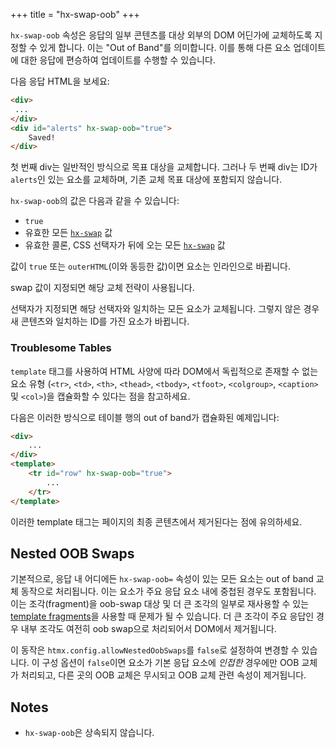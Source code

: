 +++
title = "hx-swap-oob"
+++

`hx-swap-oob` 속성은 응답의 일부 콘텐츠를 대상 외부의 DOM 어딘가에 교체하도록 지정할 수 있게 합니다. 
이는 "Out of Band"를 의미합니다. 이를 통해 다른 요소 업데이트에 대한 응답에 편승하여 업데이트를 수행할 수 있습니다.

다음 응답 HTML을 보세요:

```html
<div>
 ...
</div>
<div id="alerts" hx-swap-oob="true">
    Saved!
</div>

```

첫 번째 div는 일반적인 방식으로 목표 대상을 교체합니다. 그러나 두 번째 div는 ID가 `alerts`인 있는 요소를 교체하며, 기존 교체 목표 대상에 포함되지 않습니다.

`hx-swap-oob`의 값은 다음과 같을 수 있습니다:

* `true`
* 유효한 모든 [`hx-swap`](@/attributes/hx-swap.md) 값
* 유효한 콜론, CSS 선택자가 뒤에 오는 모든 [`hx-swap`](@/attributes/hx-swap.md) 값

값이 `true` 또는 `outerHTML`(이와 동등한 값)이면 요소는 인라인으로 바뀝니다.

swap 값이 지정되면 해당 교체 전략이 사용됩니다.

선택자가 지정되면 해당 선택자와 일치하는 모든 요소가 교체됩니다. 그렇지 않은 경우 새 콘텐츠와 일치하는 ID를 가진 요소가 바뀝니다.

### Troublesome Tables

`template` 태그를 사용하여 HTML 사양에 따라 DOM에서 독립적으로 존재할 수 없는 요소 유형
(`<tr>`, `<td>`, `<th>`, `<thead>`, `<tbody>`, `<tfoot>`, `<colgroup>`, `<caption>` 및 `<col>`)을 캡슐화할 수 있다는 점을 참고하세요.

다음은 이러한 방식으로 테이블 행의 out of band가 캡슐화된 예제입니다:

```html
<div>
    ...
</div>
<template>
    <tr id="row" hx-swap-oob="true">
        ...
    </tr>
</template>
```

이러한 template 태그는 페이지의 최종 콘텐츠에서 제거된다는 점에 유의하세요.

## Nested OOB Swaps

기본적으로, 응답 내 어디에든 `hx-swap-oob=` 속성이 있는 모든 요소는 out of band 교체 동작으로 처리됩니다. 이는 요소가 주요 응답 요소 내에 중첩된 경우도 포함됩니다. 이는 조각(fragment)을 
oob-swap 대상 및 더 큰 조각의 일부로 재사용할 수 있는 [template fragments](https://htmx.org/essays/template-fragments/)을 사용할 때 문제가 될 수 있습니다. 더 큰 조각이 주요 응답인 경우 내부 조각도 여전히 oob swap으로 처리되어서 DOM에서 제거됩니다.

이 동작은 `htmx.config.allowNestedOobSwaps`를 `false`로 설정하여 변경할 수 있습니다. 이 구성 옵션이 `false`이면 요소가 기본 응답 요소에 *인접한* 경우에만 OOB 교체가 처리되고, 다른 곳의 OOB 교체은 무시되고 OOB 교체 관련 속성이 제거됩니다.

## Notes

* `hx-swap-oob`은 상속되지 않습니다.
